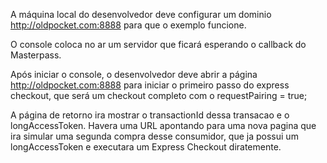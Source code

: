 A máquina local do desenvolvedor deve configurar um dominio http://oldpocket.com:8888 para que o exemplo funcione.

O console coloca no ar um servidor que ficará esperando o callback do Masterpass.

Após iniciar o console, o desenvolvedor deve abrir a página http://oldpocket.com:8888 para iniciar o primeiro passo do express checkout, que será um checkout completo com o requestPairing = true;

A página de retorno ira mostrar o transactionId dessa transacao e o longAccessToken. Havera uma URL apontando para uma nova pagina que ira simular uma segunda compra desse consumidor, que ja possui um longAccessToken e executara um Express Checkout diratemente.


